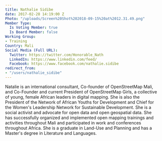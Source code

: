 ```yaml
---
title: Nathalie Sidibe
date: 2017-02-28 14:19:00 Z
Photo: "/uploads/Screen%20Shot%202018-09-15%20at%2012.31.49.png"
Member Type:
  Is Voting Member: true
  Is Board Member: false
Working Group:
- Training
Country: Mali
Social Media (Full URL):
  Twitter: https://twitter.com/Honorable_Nath
  LinkedIn: https://www.linkedin.com/feed/
  Facebook: https://www.facebook.com/nathalie.sidibe
redirect_from:
- "/users/nathalie_sidibe"
---
```


Natalie is an international consultant, Co-founder of OpenStreetMap Mali, and Co-Founder and current President of OpenStreetMap Girls, a collective of young, female African leaders in digital mapping. She is also the President of the Network of African Youths for Development and Chief for the Women's Leadership Network for Sustainable Development. She is a social activist and advocate for open data and open geospatial data. She has successfully organized and implemented open mapping trainings and activities throughout Mali and participated in work and conferences throughout Africa. She is a graduate in Land-Use and Planning and has a Master's degree in Literature and Languages.
